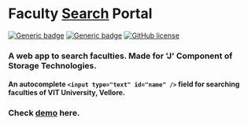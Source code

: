 # Faculty [Search](https://vinitshahdeo.github.io/FacultySearchPortal/storage/new_index.html) Portal
[![Generic badge](https://img.shields.io/badge/Faculty-Search&nbsp;Portal-dogderblue.svg?style=for-the-badge)](https://vinitshahdeo.github.io/FacultySearchPortal/storage/new_index.html) [![Generic badge](https://img.shields.io/badge/Course-Project-teal.svg?style=for-the-badge)](https://vinitshahdeo.github.io/FacultySearchPortal/) [![GitHub license](https://img.shields.io/github/license/vinitshahdeo/FacultySearchPortal.svg?style=for-the-badge)](https://github.com/vinitshahdeo/FacultySearchPortal/blob/master/LICENSE)

### A web app to search faculties. Made for 'J' Component of Storage Technologies.

#### An autocomplete **`<input type="text" id="name" />`** field for searching faculties of **VIT University, Vellore**.

### Check [demo](https://vinitshahdeo.github.io/FacultySearchPortal/) here.